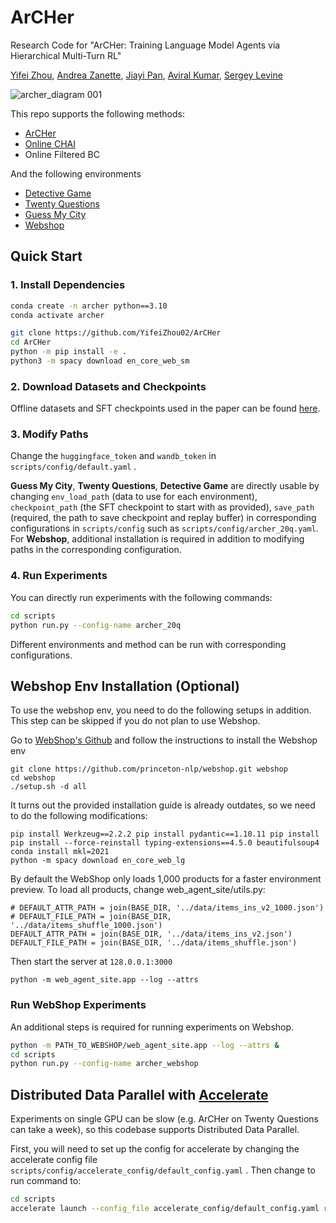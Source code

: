 # ArCHer
Research Code for "ArCHer: Training Language Model Agents via Hierarchical Multi-Turn RL" 

[Yifei Zhou](https://yifeizhou02.github.io/), [Andrea Zanette](https://azanette.com/), [Jiayi Pan](https://www.jiayipan.me/), [Aviral Kumar](https://aviralkumar2907.github.io/), [Sergey Levine](https://people.eecs.berkeley.edu/~svlevine/)

![archer_diagram 001](https://github.com/YifeiZhou02/ArCHer/assets/83000332/b874432a-d330-49a5-906c-bba37e17f831)


This repo supports the following methods:

- [ArCHer][1]
- [Online CHAI][2]
- Online Filtered BC

[1]: https://github.com/YifeiZhou02/ArCHer
[2]: https://arxiv.org/abs/2204.08426


And the following environments
- [Detective Game][3]
- [Twenty Questions][4]
- [Guess My City][4]
- [Webshop][5]

[3]: https://arxiv.org/abs/1909.05398
[4]: https://lmrl-gym.github.io/
[5]: https://webshop-pnlp.github.io/


## Quick Start
### 1. Install Dependencies
```bash
conda create -n archer python==3.10
conda activate archer

git clone https://github.com/YifeiZhou02/ArCHer
cd ArCHer
python -m pip install -e .
python3 -m spacy download en_core_web_sm
```
### 2. Download Datasets and Checkpoints
Offline datasets and SFT checkpoints used in the paper can be found [here](https://drive.google.com/drive/folders/1pRocQI0Jv479G4vNMtQn1JOq8Shf2B6U?usp=sharing).
### 3. Modify Paths
Change the ```huggingface_token``` and ```wandb_token``` in ```scripts/config/default.yaml``` .

**Guess My City**, **Twenty Questions**, **Detective Game** are directly usable by changing ```env_load_path``` (data to use for each environment), ```checkpoint_path``` (the SFT checkpoint to start with as provided), ```save_path``` (required, the path to save checkpoint and replay buffer) in corresponding configurations in ```scripts/config``` such as ```scripts/config/archer_20q.yaml```. For **Webshop**, additional installation is required in addition to modifying paths in the corresponding configuration.

### 4. Run Experiments
You can directly run experiments with the following commands:
```bash
cd scripts
python run.py --config-name archer_20q
```
Different environments and method can be run with corresponding configurations.

## Webshop Env Installation (Optional)
To use the webshop env, you need to do the following setups in addition. This step can be skipped if you do not plan to use Webshop.

Go to [WebShop's Github](https://github.com/princeton-nlp/WebShop) and follow the instructions to install the Webshop env

```
git clone https://github.com/princeton-nlp/webshop.git webshop
cd webshop
./setup.sh -d all
```

It turns out the provided installation guide is already outdates, so we need to do the following modifications:
```
pip install Werkzeug==2.2.2 pip install pydantic==1.10.11 pip install pip install --force-reinstall typing-extensions==4.5.0 beautifulsoup4
conda install mkl=2021
python -m spacy download en_core_web_lg
```

By default the WebShop only loads 1,000 products for a faster environment preview. To load all products, change web_agent_site/utils.py:
```
# DEFAULT_ATTR_PATH = join(BASE_DIR, '../data/items_ins_v2_1000.json')
# DEFAULT_FILE_PATH = join(BASE_DIR, '../data/items_shuffle_1000.json')
DEFAULT_ATTR_PATH = join(BASE_DIR, '../data/items_ins_v2.json')
DEFAULT_FILE_PATH = join(BASE_DIR, '../data/items_shuffle.json')
```

Then start the server at `128.0.0.1:3000`
```
python -m web_agent_site.app --log --attrs
```
### Run WebShop Experiments
An additional steps is required for running experiments on Webshop.
```bash
python -m PATH_TO_WEBSHOP/web_agent_site.app --log --attrs &
cd scripts
python run.py --config-name archer_webshop
```

## Distributed Data Parallel with [Accelerate](https://huggingface.co/docs/accelerate/en/index)
Experiments on single GPU can be slow (e.g. ArCHer on Twenty Questions can take a week), so this codebase supports Distributed Data Parallel.

First, you will need to set up the config for accelerate by changing the accelerate config file ```scripts/config/accelerate_config/default_config.yaml``` . Then change to run command to:
```bash
cd scripts
accelerate launch --config_file accelerate_config/default_config.yaml run.py --config-name archer_20q
```
